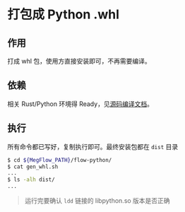# 打包成 Python .whl
## 作用
打成 whl 包，使用方直接安装即可，不再需要编译。

## 依赖
相关 Rust/Python 环境得 Ready，见[源码编译文档](how-to-build-and-run/build-from-source.zh.md)。

## 执行
所有命令都已写好，复制执行即可。最终安装包都在 `dist` 目录
```bash
$ cd ${MegFlow_PATH}/flow-python/
$ cat gen_whl.sh
...
$ ls -alh dist/
...
```

> 运行完要确认 `ldd` 链接的 libpython.so 版本是否正确